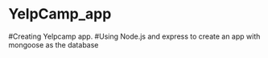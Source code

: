 # YelpCamp_app
#Creating Yelpcamp app. 
#Using Node.js and express to create an app with mongoose as the database
